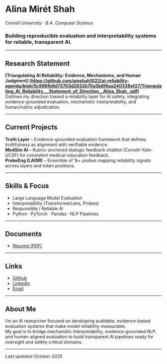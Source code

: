 # Alina Mirét Shah  
*Cornell University · B.A. Computer Science*  

### Building reproducible evaluation and interpretability systems for reliable, transparent AI.

---

## Research Statement
**[Triangulating AI Reliability: Evidence, Mechanisms, and Human Judgment]
(https://github.com/amshah1022/ai-reliability-agenda/blob/5c996fb8d73703d2632b70a5b8f6aa240339ef27/Triangulating_AI_Reliability___Statement_of_Direction__Alina_Shah_.pdf)**  
Outlines my direction toward a reliability layer for AI safety, integrating evidence-grounded evaluation, mechanistic interpretability, and human/rubric adjudication.

---

## Current Projects
**Truth Layer** – Evidence-grounded evaluation framework that defines truthfulness as alignment with verifiable evidence.  
**MedSim AI** – Rubric-anchored dialogic feedback chatbot (Cornell–Yale–UCSF) for consistent medical-education feedback.  
**ProbeEng (LAISR)** – Ensemble of 1k+ probes mapping reliability signals across layers and token positions.  

---

## Skills & Focus
- Large Language Model Evaluation  
- Interpretability (TransformerLens, Probes)  
- Responsible / Reliable AI  
- Python · PyTorch · Pandas · NLP Pipelines  

---

## Documents
- [Resume (PDF)](https://github.com/amshah1022/amshah1022.github.io/blob/85ba0fd98df482c65aaa8af95de51ae30cefaea5/Alina_Miret_Shah_Resume.pdf)

---

## Links
- [GitHub](https://github.com/amshah1022)  
- [LinkedIn](https://linkedin.com/in/alinamshah)  
- [Email](mailto:alina.shah1022@gmail.com)  

---

## About Me
I’m an AI researcher focused on developing auditable, evidence-based evaluation systems that make model reliability measurable.  
My goal is to bridge mechanistic interpretability, evidence-grounded NLP, and human-aligned evaluation to build transparent AI pipelines ready for oversight and safety-critical domains.  

---

_Last updated October 2025_


